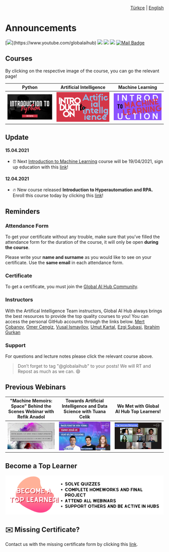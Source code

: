 <div align="right">
  
  <p><a href="https://github.com/woosal1337/announcements/blob/main/READMETR.md">Türkçe</a> | <a href="https://github.com/woosal1337/announcements/blob/main/README.md">English</a></p>

</div>

# Announcements 

[![](https://img.shields.io/badge/youtube-%23FF0000.svg?&style=for-the-badge&logo=youtube&logoColor=white")](https://www.youtube.com/globalaihub)
[![](https://img.shields.io/badge/twitter-%231DA1F2.svg?&style=for-the-badge&logo=twitter&logoColor=white)](https://www.twitter.com/globalaihub)
[![](https://img.shields.io/badge/linkedin-%230077B5.svg?&style=for-the-badge&logo=linkedin&logoColor=white)](https://www.linkedin.com/company/globalaihub/)
[![](https://img.shields.io/badge/instagram-%23E4405F.svg?&style=for-the-badge&logo=instagram&logoColor=white)](https://instagram.com/globalaihub)
[![Mail Badge](https://img.shields.io/badge/hello@globalaihub.com-c14438?style=for-the-badge&logo=Gmail&logoColor=white&link=mailto:hello@globalaihub.com)](mailto:hello@globalaihub.com)

## Courses
By clicking on the respective image of the course, you can go the relevant page!

| Python | Artificial Intelligence | Machine Learning |
| --- | --- | --- |
| [![asd](assets/intropython.png)](https://gaih.github.io/announcements/introduction-to-python) | [![asd](assets/introai.png)](https://gaih.github.io/announcements/introduction-to-ai) | [![asd](assets/introml.png)](https://gaih.github.io/announcements/introduction-to-ml) |


## Update
#### 15.04.2021
- ⏰ Next [Introduction to Machine Learning](https://github.com/gaih/announcements/blob/main/introduction-to-ml.md) course will be 19/04/2021, sign up education with this [link](https://globalaihub.com/event/introduction-to-machine-learning-5/)! 

#### 12.04.2021
- 🔥 New course released **Introduction to Hyperautomation and RPA.** Enroll this course today by clicking this [link](https://globalaihub.com/event/introduction-to-hyperautomation-rpa-26-30-april/)! 

## Reminders
### Attendance Form
To get your certificate without any trouble, make sure that you’ve filled the attendance form for the duration of the course, it will only be open **during the course**. 

Please write your **name and surname** as you would like to see on your certificate. Use the **same email** in each attendance form. 

### Certificate 
To get a certificate, you must join the [Global AI Hub Community](https://globalaihub.com/community/). 

### Instructors
With the Artifical Intelligence Team instructors, Global AI Hub always brings the best resources to provide the top quality courses to you! You can access the personal GitHub accounts through the links below. 
[Mert Cobanov](https://github.com/cobanov), [Omer Cengiz](https://github.com/omercengiz), [Vusal Ismayilov](https://github.com/woosal1337), [Umut Kartal](https://github.com/umuttkartal), [Ezgi Subasi](https://github.com/ezgisubasi), [Ibrahim Gurkan](https://github.com/gurkanyesilbag)

### Support 
For questions and lecture notes please click the relevant course above.

> Don’t forget to tag "@globalaihub" to your posts! We will RT and Repost as much as we can. 😄

## Previous Webinars

| "Machine Memoirs: Space" Behind the Scenes Webinar with Refik Anadol | Towards Artificial Intelligence and Data Science with Tuana Celik | We Met with Global AI Hub Top Learners! |
| --- | --- | --- |
| [![IMAGE ALT TEXT HERE](assets/refikanadol.jpeg)](https://www.youtube.com/watch?v=xMj1MKJplHc) | [![IMAGE ALT TEXT HERE](assets/tuanacelik.jpeg)](https://www.youtube.com/watch?v=jj7J48jdq2Q) | [![IMAGE ALT TEXT HERE](assets/top-learner-bulusma.jpeg)](https://www.youtube.com/watch?v=eo7az9zA61U) |


## Become a Top Learner  
[![](assets/become-top-learner.png)](https://globalaihub.com/top-learner) 


## ✉️ Missing Certificate?
Contact us with the missing certificate form by clicking this [link](https://forms.gle/zQso3c3h5FDgS4Vp7). 
